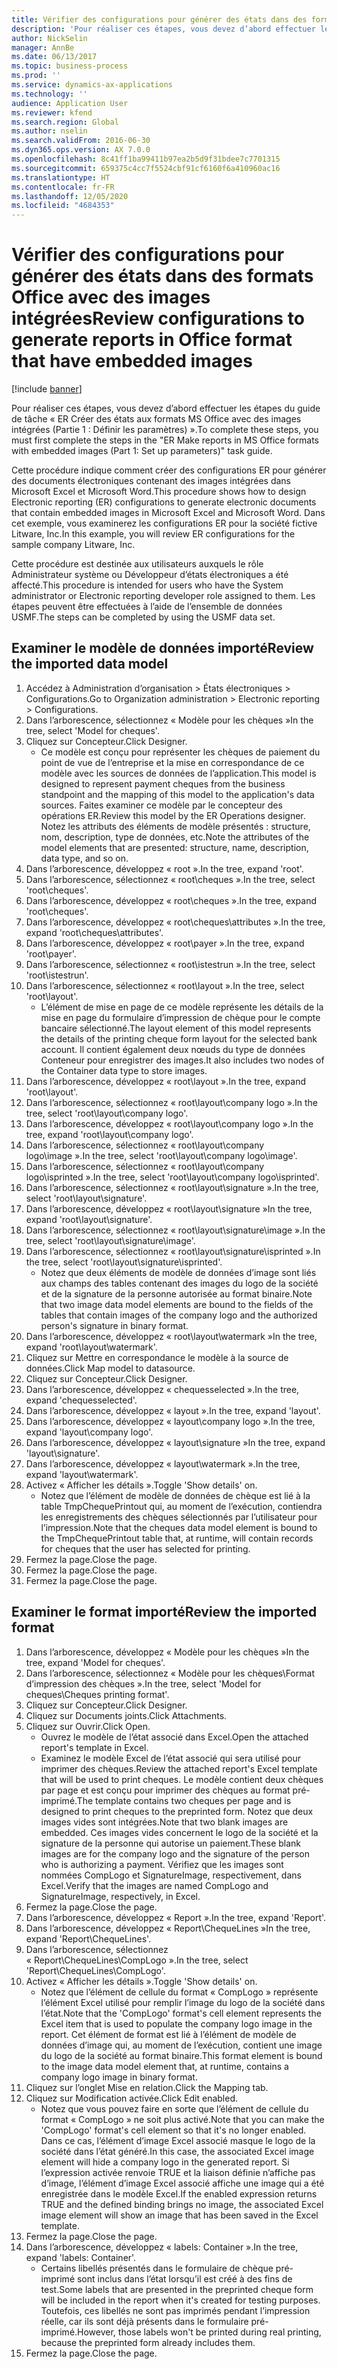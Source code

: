 ```yaml
---
title: Vérifier des configurations pour générer des états dans des formats Office avec des images intégrées
description: 'Pour réaliser ces étapes, vous devez d’abord effectuer les étapes du guide de tâche « ER Créer des états aux formats MS Office avec des images intégrées (Partie 1 : Définir les paramètres) ».'
author: NickSelin
manager: AnnBe
ms.date: 06/13/2017
ms.topic: business-process
ms.prod: ''
ms.service: dynamics-ax-applications
ms.technology: ''
audience: Application User
ms.reviewer: kfend
ms.search.region: Global
ms.author: nselin
ms.search.validFrom: 2016-06-30
ms.dyn365.ops.version: AX 7.0.0
ms.openlocfilehash: 8c41ff1ba99411b97ea2b5d9f31bdee7c7701315
ms.sourcegitcommit: 659375c4cc7f5524cbf91cf6160f6a410960ac16
ms.translationtype: HT
ms.contentlocale: fr-FR
ms.lasthandoff: 12/05/2020
ms.locfileid: "4684353"
---
```

# <a name="review-configurations-to-generate-reports-in-office-format-that-have-embedded-images"></a><span data-ttu-id="f08fd-103">Vérifier des configurations pour générer des états dans des formats Office avec des images intégrées</span><span class="sxs-lookup"><span data-stu-id="f08fd-103">Review configurations to generate reports in Office format that have embedded images</span></span>

[!include [banner](../../includes/banner.md)]

<span data-ttu-id="f08fd-104">Pour réaliser ces étapes, vous devez d’abord effectuer les étapes du guide de tâche « ER Créer des états aux formats MS Office avec des images intégrées (Partie 1 : Définir les paramètres) ».</span><span class="sxs-lookup"><span data-stu-id="f08fd-104">To complete these steps, you must first complete the steps in the "ER Make reports in MS Office formats with embedded images (Part 1: Set up parameters)" task guide.</span></span>

<span data-ttu-id="f08fd-105">Cette procédure indique comment créer des configurations ER pour générer des documents électroniques contenant des images intégrées dans Microsoft Excel et Microsoft Word.</span><span class="sxs-lookup"><span data-stu-id="f08fd-105">This procedure shows how to design Electronic reporting (ER) configurations to generate electronic documents that contain embedded images in Microsoft Excel and Microsoft Word.</span></span> <span data-ttu-id="f08fd-106">Dans cet exemple, vous examinerez les configurations ER pour la société fictive Litware, Inc.</span><span class="sxs-lookup"><span data-stu-id="f08fd-106">In this example, you will review ER configurations for the sample company Litware, Inc.</span></span> 

<span data-ttu-id="f08fd-107">Cette procédure est destinée aux utilisateurs auxquels le rôle Administrateur système ou Développeur d’états électroniques a été affecté.</span><span class="sxs-lookup"><span data-stu-id="f08fd-107">This procedure is intended for users who have the System administrator or Electronic reporting developer role assigned to them.</span></span> <span data-ttu-id="f08fd-108">Les étapes peuvent être effectuées à l’aide de l’ensemble de données USMF.</span><span class="sxs-lookup"><span data-stu-id="f08fd-108">The steps can be completed by using the USMF data set.</span></span>


## <a name="review-the-imported-data-model"></a><span data-ttu-id="f08fd-109">Examiner le modèle de données importé</span><span class="sxs-lookup"><span data-stu-id="f08fd-109">Review the imported data model</span></span>
1. <span data-ttu-id="f08fd-110">Accédez à Administration d’organisation > États électroniques > Configurations.</span><span class="sxs-lookup"><span data-stu-id="f08fd-110">Go to Organization administration > Electronic reporting > Configurations.</span></span>
2. <span data-ttu-id="f08fd-111">Dans l’arborescence, sélectionnez « Modèle pour les chèques »</span><span class="sxs-lookup"><span data-stu-id="f08fd-111">In the tree, select 'Model for cheques'.</span></span>
3. <span data-ttu-id="f08fd-112">Cliquez sur Concepteur.</span><span class="sxs-lookup"><span data-stu-id="f08fd-112">Click Designer.</span></span>
    * <span data-ttu-id="f08fd-113">Ce modèle est conçu pour représenter les chèques de paiement du point de vue de l’entreprise et la mise en correspondance de ce modèle avec les sources de données de l’application.</span><span class="sxs-lookup"><span data-stu-id="f08fd-113">This model is designed to represent payment cheques from the business standpoint and the mapping of this model to the application's data sources.</span></span> <span data-ttu-id="f08fd-114">Faites examiner ce modèle par le concepteur des opérations ER.</span><span class="sxs-lookup"><span data-stu-id="f08fd-114">Review this model by the ER Operations designer.</span></span> <span data-ttu-id="f08fd-115">Notez les attributs des éléments de modèle présentés : structure, nom, description, type de données, etc.</span><span class="sxs-lookup"><span data-stu-id="f08fd-115">Note the attributes of the model elements that are presented: structure, name, description, data type, and so on.</span></span>   
4. <span data-ttu-id="f08fd-116">Dans l’arborescence, développez « root ».</span><span class="sxs-lookup"><span data-stu-id="f08fd-116">In the tree, expand 'root'.</span></span>
5. <span data-ttu-id="f08fd-117">Dans l’arborescence, sélectionnez « root\cheques ».</span><span class="sxs-lookup"><span data-stu-id="f08fd-117">In the tree, select 'root\cheques'.</span></span>
6. <span data-ttu-id="f08fd-118">Dans l’arborescence, développez « root\cheques ».</span><span class="sxs-lookup"><span data-stu-id="f08fd-118">In the tree, expand 'root\cheques'.</span></span>
7. <span data-ttu-id="f08fd-119">Dans l’arborescence, développez « root\cheques\attributes ».</span><span class="sxs-lookup"><span data-stu-id="f08fd-119">In the tree, expand 'root\cheques\attributes'.</span></span>
8. <span data-ttu-id="f08fd-120">Dans l’arborescence, développez « root\payer ».</span><span class="sxs-lookup"><span data-stu-id="f08fd-120">In the tree, expand 'root\payer'.</span></span>
9. <span data-ttu-id="f08fd-121">Dans l’arborescence, sélectionnez « root\istestrun ».</span><span class="sxs-lookup"><span data-stu-id="f08fd-121">In the tree, select 'root\istestrun'.</span></span>
10. <span data-ttu-id="f08fd-122">Dans l’arborescence, sélectionnez « root\layout ».</span><span class="sxs-lookup"><span data-stu-id="f08fd-122">In the tree, select 'root\layout'.</span></span>
    * <span data-ttu-id="f08fd-123">L’élément de mise en page de ce modèle représente les détails de la mise en page du formulaire d’impression de chèque pour le compte bancaire sélectionné.</span><span class="sxs-lookup"><span data-stu-id="f08fd-123">The layout element of this model represents the details of the printing cheque form layout for the selected bank account.</span></span> <span data-ttu-id="f08fd-124">Il contient également deux nœuds du type de données Conteneur pour enregistrer des images.</span><span class="sxs-lookup"><span data-stu-id="f08fd-124">It also includes two nodes of the Container data type to store images.</span></span>   
11. <span data-ttu-id="f08fd-125">Dans l’arborescence, développez « root\layout ».</span><span class="sxs-lookup"><span data-stu-id="f08fd-125">In the tree, expand 'root\layout'.</span></span>
12. <span data-ttu-id="f08fd-126">Dans l’arborescence, sélectionnez « root\layout\company logo ».</span><span class="sxs-lookup"><span data-stu-id="f08fd-126">In the tree, select 'root\layout\company logo'.</span></span>
13. <span data-ttu-id="f08fd-127">Dans l’arborescence, développez « root\layout\company logo ».</span><span class="sxs-lookup"><span data-stu-id="f08fd-127">In the tree, expand 'root\layout\company logo'.</span></span>
14. <span data-ttu-id="f08fd-128">Dans l’arborescence, sélectionnez « root\layout\company logo\image ».</span><span class="sxs-lookup"><span data-stu-id="f08fd-128">In the tree, select 'root\layout\company logo\image'.</span></span>
15. <span data-ttu-id="f08fd-129">Dans l’arborescence, sélectionnez « root\layout\company logo\isprinted ».</span><span class="sxs-lookup"><span data-stu-id="f08fd-129">In the tree, select 'root\layout\company logo\isprinted'.</span></span>
16. <span data-ttu-id="f08fd-130">Dans l’arborescence, sélectionnez « root\layout\signature ».</span><span class="sxs-lookup"><span data-stu-id="f08fd-130">In the tree, select 'root\layout\signature'.</span></span>
17. <span data-ttu-id="f08fd-131">Dans l’arborescence, développez « root\layout\signature »</span><span class="sxs-lookup"><span data-stu-id="f08fd-131">In the tree, expand 'root\layout\signature'.</span></span>
18. <span data-ttu-id="f08fd-132">Dans l’arborescence, sélectionnez « root\layout\signature\image ».</span><span class="sxs-lookup"><span data-stu-id="f08fd-132">In the tree, select 'root\layout\signature\image'.</span></span>
19. <span data-ttu-id="f08fd-133">Dans l’arborescence, sélectionnez « root\layout\signature\isprinted ».</span><span class="sxs-lookup"><span data-stu-id="f08fd-133">In the tree, select 'root\layout\signature\isprinted'.</span></span>
    * <span data-ttu-id="f08fd-134">Notez que deux éléments de modèle de données d’image sont liés aux champs des tables contenant des images du logo de la société et de la signature de la personne autorisée au format binaire.</span><span class="sxs-lookup"><span data-stu-id="f08fd-134">Note that two image data model elements are bound to the fields of the tables that contain images of the company logo and the authorized person's signature in binary format.</span></span>  
20. <span data-ttu-id="f08fd-135">Dans l’arborescence, développez « root\layout\watermark »</span><span class="sxs-lookup"><span data-stu-id="f08fd-135">In the tree, expand 'root\layout\watermark'.</span></span>
21. <span data-ttu-id="f08fd-136">Cliquez sur Mettre en correspondance le modèle à la source de données.</span><span class="sxs-lookup"><span data-stu-id="f08fd-136">Click Map model to datasource.</span></span>
22. <span data-ttu-id="f08fd-137">Cliquez sur Concepteur.</span><span class="sxs-lookup"><span data-stu-id="f08fd-137">Click Designer.</span></span>
23. <span data-ttu-id="f08fd-138">Dans l’arborescence, développez « chequesselected ».</span><span class="sxs-lookup"><span data-stu-id="f08fd-138">In the tree, expand 'chequesselected'.</span></span>
24. <span data-ttu-id="f08fd-139">Dans l’arborescence, développez « layout ».</span><span class="sxs-lookup"><span data-stu-id="f08fd-139">In the tree, expand 'layout'.</span></span>
25. <span data-ttu-id="f08fd-140">Dans l’arborescence, développez « layout\company logo ».</span><span class="sxs-lookup"><span data-stu-id="f08fd-140">In the tree, expand 'layout\company logo'.</span></span>
26. <span data-ttu-id="f08fd-141">Dans l’arborescence, développez « layout\signature »</span><span class="sxs-lookup"><span data-stu-id="f08fd-141">In the tree, expand 'layout\signature'.</span></span>
27. <span data-ttu-id="f08fd-142">Dans l’arborescence, développez « layout\watermark ».</span><span class="sxs-lookup"><span data-stu-id="f08fd-142">In the tree, expand 'layout\watermark'.</span></span>
28. <span data-ttu-id="f08fd-143">Activez « Afficher les détails ».</span><span class="sxs-lookup"><span data-stu-id="f08fd-143">Toggle 'Show details' on.</span></span>
    * <span data-ttu-id="f08fd-144">Notez que l’élément de modèle de données de chèque est lié à la table TmpChequePrintout qui, au moment de l’exécution, contiendra les enregistrements des chèques sélectionnés par l’utilisateur pour l’impression.</span><span class="sxs-lookup"><span data-stu-id="f08fd-144">Note that the cheques data model element is bound to the TmpChequePrintout table that, at runtime, will contain records for cheques that the user has selected for printing.</span></span>   
29. <span data-ttu-id="f08fd-145">Fermez la page.</span><span class="sxs-lookup"><span data-stu-id="f08fd-145">Close the page.</span></span>
30. <span data-ttu-id="f08fd-146">Fermez la page.</span><span class="sxs-lookup"><span data-stu-id="f08fd-146">Close the page.</span></span>
31. <span data-ttu-id="f08fd-147">Fermez la page.</span><span class="sxs-lookup"><span data-stu-id="f08fd-147">Close the page.</span></span>

## <a name="review-the-imported-format"></a><span data-ttu-id="f08fd-148">Examiner le format importé</span><span class="sxs-lookup"><span data-stu-id="f08fd-148">Review the imported format</span></span>
1. <span data-ttu-id="f08fd-149">Dans l’arborescence, développez « Modèle pour les chèques »</span><span class="sxs-lookup"><span data-stu-id="f08fd-149">In the tree, expand 'Model for cheques'.</span></span>
2. <span data-ttu-id="f08fd-150">Dans l’arborescence, sélectionnez « Modèle pour les chèques\Format d’impression des chèques ».</span><span class="sxs-lookup"><span data-stu-id="f08fd-150">In the tree, select 'Model for cheques\Cheques printing format'.</span></span>
3. <span data-ttu-id="f08fd-151">Cliquez sur Concepteur.</span><span class="sxs-lookup"><span data-stu-id="f08fd-151">Click Designer.</span></span>
4. <span data-ttu-id="f08fd-152">Cliquez sur Documents joints.</span><span class="sxs-lookup"><span data-stu-id="f08fd-152">Click Attachments.</span></span>
5. <span data-ttu-id="f08fd-153">Cliquez sur Ouvrir.</span><span class="sxs-lookup"><span data-stu-id="f08fd-153">Click Open.</span></span>
    * <span data-ttu-id="f08fd-154">Ouvrez le modèle de l’état associé dans Excel.</span><span class="sxs-lookup"><span data-stu-id="f08fd-154">Open the attached report's template in Excel.</span></span>  
    * <span data-ttu-id="f08fd-155">Examinez le modèle Excel de l’état associé qui sera utilisé pour imprimer des chèques.</span><span class="sxs-lookup"><span data-stu-id="f08fd-155">Review the attached report's Excel template that will be used to print cheques.</span></span> <span data-ttu-id="f08fd-156">Le modèle contient deux chèques par page et est conçu pour imprimer des chèques au format pré-imprimé.</span><span class="sxs-lookup"><span data-stu-id="f08fd-156">The template contains two cheques per page and is designed to print cheques to the preprinted form.</span></span> <span data-ttu-id="f08fd-157">Notez que deux images vides sont intégrées.</span><span class="sxs-lookup"><span data-stu-id="f08fd-157">Note that two blank images are embedded.</span></span> <span data-ttu-id="f08fd-158">Ces images vides concernent le logo de la société et la signature de la personne qui autorise un paiement.</span><span class="sxs-lookup"><span data-stu-id="f08fd-158">These blank images are for the company logo and the signature of the person who is authorizing a payment.</span></span> <span data-ttu-id="f08fd-159">Vérifiez que les images sont nommées CompLogo et SignatureImage, respectivement, dans Excel.</span><span class="sxs-lookup"><span data-stu-id="f08fd-159">Verify that the images are named CompLogo and SignatureImage, respectively, in Excel.</span></span>   
6. <span data-ttu-id="f08fd-160">Fermez la page.</span><span class="sxs-lookup"><span data-stu-id="f08fd-160">Close the page.</span></span>
7. <span data-ttu-id="f08fd-161">Dans l’arborescence, développez « Report ».</span><span class="sxs-lookup"><span data-stu-id="f08fd-161">In the tree, expand 'Report'.</span></span>
8. <span data-ttu-id="f08fd-162">Dans l’arborescence, développez « Report\ChequeLines »</span><span class="sxs-lookup"><span data-stu-id="f08fd-162">In the tree, expand 'Report\ChequeLines'.</span></span>
9. <span data-ttu-id="f08fd-163">Dans l’arborescence, sélectionnez « Report\ChequeLines\CompLogo ».</span><span class="sxs-lookup"><span data-stu-id="f08fd-163">In the tree, select 'Report\ChequeLines\CompLogo'.</span></span>
10. <span data-ttu-id="f08fd-164">Activez « Afficher les détails ».</span><span class="sxs-lookup"><span data-stu-id="f08fd-164">Toggle 'Show details' on.</span></span>
    * <span data-ttu-id="f08fd-165">Notez que l’élément de cellule du format « CompLogo » représente l’élément Excel utilisé pour remplir l’image du logo de la société dans l’état.</span><span class="sxs-lookup"><span data-stu-id="f08fd-165">Note that the 'CompLogo' format's cell element represents the Excel item that is used to populate the company logo image in the report.</span></span> <span data-ttu-id="f08fd-166">Cet élément de format est lié à l’élément de modèle de données d’image qui, au moment de l’exécution, contient une image du logo de la société au format binaire.</span><span class="sxs-lookup"><span data-stu-id="f08fd-166">This format element is bound to the image data model element that, at runtime, contains a company logo image in binary format.</span></span>   
11. <span data-ttu-id="f08fd-167">Cliquez sur l’onglet Mise en relation.</span><span class="sxs-lookup"><span data-stu-id="f08fd-167">Click the Mapping tab.</span></span>
12. <span data-ttu-id="f08fd-168">Cliquez sur Modification activée.</span><span class="sxs-lookup"><span data-stu-id="f08fd-168">Click Edit enabled.</span></span>
    * <span data-ttu-id="f08fd-169">Notez que vous pouvez faire en sorte que l’élément de cellule du format « CompLogo » ne soit plus activé.</span><span class="sxs-lookup"><span data-stu-id="f08fd-169">Note that you can make the 'CompLogo' format's cell element so that it's no longer enabled.</span></span> <span data-ttu-id="f08fd-170">Dans ce cas, l’élément d’image Excel associé masque le logo de la société dans l’état généré.</span><span class="sxs-lookup"><span data-stu-id="f08fd-170">In this case, the associated Excel image element will hide a company logo in the generated report.</span></span> <span data-ttu-id="f08fd-171">Si l’expression activée renvoie TRUE et la liaison définie n’affiche pas d’image, l’élément d’image Excel associé affiche une image qui a été enregistrée dans le modèle Excel.</span><span class="sxs-lookup"><span data-stu-id="f08fd-171">If the enabled expression returns TRUE and the defined binding brings no image, the associated Excel image element will show an image that has been saved in the Excel template.</span></span>   
13. <span data-ttu-id="f08fd-172">Fermez la page.</span><span class="sxs-lookup"><span data-stu-id="f08fd-172">Close the page.</span></span>
14. <span data-ttu-id="f08fd-173">Dans l’arborescence, développez « labels: Container ».</span><span class="sxs-lookup"><span data-stu-id="f08fd-173">In the tree, expand 'labels: Container'.</span></span>
    * <span data-ttu-id="f08fd-174">Certains libellés présentés dans le formulaire de chèque pré-imprimé sont inclus dans l’état lorsqu’il est créé à des fins de test.</span><span class="sxs-lookup"><span data-stu-id="f08fd-174">Some labels that are presented in the preprinted cheque form will be included in the report when it's created for testing purposes.</span></span> <span data-ttu-id="f08fd-175">Toutefois, ces libellés ne sont pas imprimés pendant l’impression réelle, car ils sont déjà présents dans le formulaire pré-imprimé.</span><span class="sxs-lookup"><span data-stu-id="f08fd-175">However, those labels won't be printed during real printing, because the preprinted form already includes them.</span></span>  
15. <span data-ttu-id="f08fd-176">Fermez la page.</span><span class="sxs-lookup"><span data-stu-id="f08fd-176">Close the page.</span></span>

